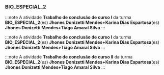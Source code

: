 ### BIO_ESPECIAL_2


:::note
A atividade **Trabalho de conclusão de curso I** da turma **BIO_ESPECIAL_2**(es) **Jhones Donizetti Mendes+Karina Dias Espartosa**(es) **Jhones Donizetti Mendes+Tiago Amaral Silva**
:::
        


:::note
A atividade **Trabalho de conclusão de curso I** da turma **BIO_ESPECIAL_2**(es) **Jhones Donizetti Mendes+Karina Dias Espartosa**(es) **Jhones Donizetti Mendes+Tiago Amaral Silva**
:::
        


:::note
A atividade **Trabalho de conclusão de curso II** da turma **BIO_ESPECIAL_2**(es) **Jhones Donizetti Mendes+Karina Dias Espartosa**(es) **Jhones Donizetti Mendes+Tiago Amaral Silva**
:::
        

